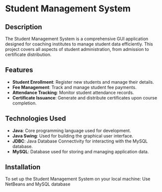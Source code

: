 # Student Management System

## Description
The Student Management System is a comprehensive GUI application designed for coaching institutes to manage student data efficiently. This project covers all aspects of student administration, from admission to certificate distribution.

## Features
- **Student Enrollment**: Register new students and manage their details.
- **Fee Management**: Track and manage student fee payments.
- **Attendance Tracking**: Monitor student attendance records.
- **Certificate Issuance**: Generate and distribute certificates upon course completion.

## Technologies Used
- **Java**: Core programming language used for development.
- **Java Swing**: Used for building the graphical user interface.
- **JDBC**: Java Database Connectivity for interacting with the MySQL database.
- **MySQL**: Database used for storing and managing application data.

## Installation
To set up the Student Management System on your local machine:
Use NetBeans and MySQL database 
